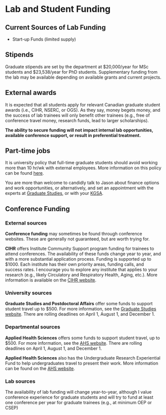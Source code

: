 # Lab and Student Funding

## Current Sources of Lab Funding
* Start-up Funds (limited supply)

## Stipends
Graduate stipends are set by the department at $20,000/year for MSc students and $23,538/year for PhD students. Supplementary funding from the lab may be available depending on available grants and current projects.

## External awards
It is expected that all students apply for relevant Canadian graduate student awards (i.e., CIHR, NSERC, or OGS). As they say, money begets money, and the success of lab trainees will only benefit other trainees (e.g., free of conference travel money, research funds, lead to larger scholarships). 
<!-- It is important to note that success in acquiring external funding will not directly be added to your stipend - the funds largely go towards reducing departmental costs of supporting graduate students (e.g., you won't be eligible for a TA if you get external funding). However, there are advantages to securing funding: conference opportunities, large boost to your CV (money begets more money), and [selfishly], reduction in lab costs to afford more travel, students, and research opportunities for the team. -->
**The ability to secure funding will not impact internal lab opportunities, available conference support, or result in preferential treatment.**

## Part-time jobs
It is university policy that full-time graduate students should avoid working more than 10 hr/wk with external employees. More information on this policy can be found [here](https://uwaterloo.ca/graduate-studies-academic-calendar/general-information-and-regulations/full-time-students).

You are more than welcome to candidly talk to Jason about finance options and work opportunities, or alternatively, and set an appointment with the experts at [Graduate Studies](https://uwaterloo.ca/graduate-studies-postdoctoral-affairs/future-students/funding-your-education), or with your [KGSA](https://uwaterloo.ca/kinesiology-graduate-student-association/).

## Conference Funding
### External sources
**Conference funding** may sometimes be found through conference websites. These are generally not guaranteed, but are worth trying for.

**CIHR** offers Institute Community Support program funding for trainees to attend conferences. The availability of these funds change year to year, and with a more substantial application process. Funding is supported up to $1000. Each institute has their own priority areas, funding calls, and success rates. I encourage you to explore any institute that applies to your research (e.g., likely Circulatory and Respiratory Health, Aging, etc.). More information is available on the [CIHR website](https://cihr-irsc.gc.ca/e/36078.html).

### University sources
**Graduate Studies and Postdoctoral Affairs** offer some funds to support student travel up to $500. For more information, see the [Graduate Studies website](https://uwaterloo.ca/forms/graduate-studies/graduate-studies-research-travel-assistantship-application).
There are rolling deadlines on April 1, August 1, and December 1.

### Departmental sources
**Applied Health Sciences** offers some funds to support student travel, up to $500. For more information, see the [AHS website](https://uwaterloo.ca/applied-health-sciences/current-graduates/policies-procedures/travel-assistance-and-travel-claims).
There are rolling deadlines on April 1, August 1, and December 1.

**Applied Health Sciences** also has the Undergraduate Research Experiential Fund to help undergraduates travel to present their work. More information can be found on the [AHS website](https://uwaterloo.ca/applied-health-sciences/current-undergraduates/funding-awards).

### Lab sources
The availability of lab funding will change year-to-year, although I value conference experience for graduate students and will try to fund at least one conference per year for graduate trainees (e.g., at minimum OEP or CSEP)
